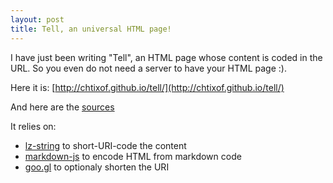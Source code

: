 ```yaml
---
layout: post
title: Tell, an universal HTML page!
---
```

I have just been writing "Tell", an HTML page whose content is coded in the URL. So you even do not need a server to have your HTML page :).

Here it is: [http://chtixof.github.io/tell/](http://chtixof.github.io/tell/)

And here are the [sources](https://github.com/chtixof/chtixof.github.io/tree/master/tell)

It relies on:

- [lz-string](https://github.com/pieroxy/lz-string) to short-URI-code the content 
- [markdown-js](https://github.com/evilstreak/markdown-js) to encode HTML from markdown code
- [goo.gl](http://goo.gl/) to optionaly shorten the URI
